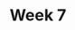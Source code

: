 ---
title: Week 7
weekNumber: 7
days:
- date: 2024-09-12
  events:
    ? '**Lecture 7**{: .label .label-lecture } [File Input/Output (I/O)](lecture/lec07)'
    : ''
- date: 2024-09-14
  events:
    ? '**Lab 7**{: .label .label-lab } [Reading & Writing Simple Biological Data Files](lab/lab07)'
    ? '**Homework 7**{: .label .label-hw } [File I/O](hw/hw07) (due Sep 21)'
    : ''

---
